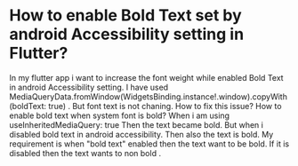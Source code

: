 
# How to enable Bold Text set by android Accessibility setting in Flutter?

In my flutter app i want to increase the font weight while enabled Bold Text in android Accessibility setting. I have used MediaQueryData.fromWindow(WidgetsBinding.instance!.window).copyWith(boldText: true) . But font text is not chaning. How to fix this issue? How to enable bold text when system font is bold?
When i am using  useInheritedMediaQuery: true Then the text became bold. But when i disabled bold text in android accessibility. Then also the text is bold.
My requirement is when "bold text" enabled then the text want to be bold. If it is disabled then the text wants to non bold .



        